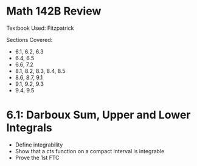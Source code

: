 # Math 142B Review


Textbook Used: Fitzpatrick

Sections Covered:

- 6.1, 6.2, 6.3
- 6.4, 6.5
- 6.6, 7.2
- 8.1, 8.2, 8.3, 8.4, 8.5
- 8.6, 8.7, 9.1
- 9.1, 9.2, 9.3
- 9.4, 9.5

# 6.1: Darboux Sum, Upper and Lower Integrals

- Define integrability
- Show that a cts function on a compact interval is integrable
- Prove the 1st FTC